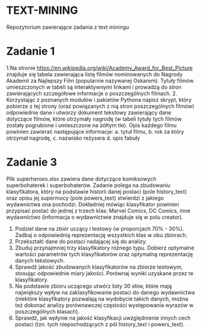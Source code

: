 # TEXT-MINING
Repozytorium zawierające zadania z text miningu

# Zadanie 1
1.Na stronie https://en.wikipedia.org/wiki/Academy_Award_for_Best_Picture znajduje się
tabela zawierająca listę filmów nominowanych do Nagrody Akademii za Najlepszy Film
(popularnie nazywanej Oskarem). Tytuły filmów umieszczonych w tabeli są interaktywnymi
linkami i prowadzą do stron zawierających szczegółowe informacje o poszczególnych filmach.
2. Korzystając z poznanych modułów i pakietów Pythona napisz skrypt, który pobierze z tej
strony (oraz powiązanych z nią stron poszczególnych filmów) odpowiednie dane i utworzy
dokument tekstowy zawierający dane dotyczące filmów, które otrzymały nagrodę (w tabeli
tytuły tych filmów zostały pogrubione i umieszczone na żółtym tle). Opis każdego filmu
powinien zawierać następujące informacje:
a. tytuł filmu,
b. rok za który otrzymał nagrodę,
c. nazwisko reżysera
d. opis fabuły

# Zadanie 3

Plik superheroes.xlsx zawiera dane dotyczące komiksowych superbohaterek i superbohaterów.
Zadanie polega na zbudowaniu klasyfikatora, który na podstawie historii danej postaci (pole
history_text) oraz opisu jej supermocy (pole powers_text) stwierdzi z jakiego wydawnictwa ona
pochodzi. Dokładniej mówiąc klasyfikator powinien przypisać postać do jednej z trzech klas: Marvel
Comics, DC Comics, inne wydawnictwo (informacja o wydawnictwie znajduje się w polu creator).
1. Podziel dane na zbiór uczący i testowy (w proporcjach 70% - 30%). Zadbaj o odpowiednią
reprezentację wszystkich klas w obu zbiorach.
2. Przekształć dane do postaci nadającej się do analizy.
3. Zbuduj przynajmniej trzy klasyfikatory różnego typu. Dobierz optymalne wartości
parametrów tych klasyfikatorów oraz optymalną reprezentację danych tekstowych.
4. Sprawdź jakość zbudowanych klasyfikatorów na zbiorze testowym, stosując odpowiednie
miary jakości. Porównaj wyniki uzyskane przez te klasyfikatory.
5. Na podstawie zbioru uczącego utwórz listy 30 słów, które mają największy wpływ na
zaklasyfikowanie postaci do danego wydawnictwa (niektóre klasyfikatory pozwalają na
wydobycie takich danych, można też dokonać analizy porównawczej częstości występowania
wyrazów w poszczególnych klasach).
6. Sprawdź, jak wpłynie na jakość klasyfikacji uwzględnienie innych cech postaci (tzn. tych
niepochodzących z pól history_text i powers_text). 
